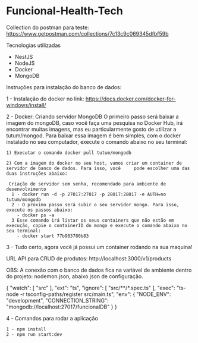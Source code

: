 # Funcional-Health-Tech

Collection do postman para teste:
https://www.getpostman.com/collections/7c13c9c069345dfbf59b

Tecnologias utilizadas

* NestJS
* NodeJS
* Docker
* MongoDB

Instruções para instalação do banco de dados:

1 - Instalação do docker no link: https://docs.docker.com/docker-for-windows/install/

2 - Docker: Criando servidor MongoDB
    O primeiro passo será baixar a imagem do mongoDB, caso você faça uma pesquisa no Docker Hub, irá encontrar muitas imagens, mas eu particularmente gosto de utilizar a tutum/mongod. Para baixar essa imagem é bem simples, com o docker instalado no seu computador, execute o comando abaixo no seu terminal:

    1) Executar o comando docker pull tutum/mongodb

    2) Com a imagem do docker no seu host, vamos criar um container de servidor de banco de dados. Para isso, você     pode escolher uma das duas instruções abaixo:

     Criação de servidor sem senha, recomendado para ambiente de desenvolvimento
      1 - docker run -d -p 27017:27017 -p 28017:28017 -e AUTH=no tutum/mongodb
      2 - O próximo passo será subir o seu servidor mongo. Para isso, execute os passos abaixo:
        - docker ps -a
      3 Esse comando irá listar os seus containers que não estão em execução, copie o containerID do mongo e execute o comando abaixo no seu terminal:
        - docker start 77b903780b83

3 - Tudo certo, agora você já possui um container rodando na sua maquina!

URL API para CRUD de produtos: http://localhost:3000/v1/products

OBS: A conexão com o banco de dados fica na variável de ambiente dentro do projeto: nodemon.json, abaixo json de configuração.

{
    "watch": [
      "src"
    ],
    "ext": "ts",
    "ignore": [
      "src/**/*.spec.ts"
    ],
    "exec": "ts-node -r tsconfig-paths/register src/main.ts",
    "env": {
      "NODE_ENV": "development",
      "CONNECTION_STRING": "mongodb://localhost:27017/funcionalDB"
    }
  }

4 - Comandos para rodar a aplicação

    1 - npm install
    2 - npm run start:dev
